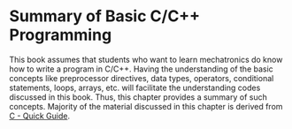# Summary of Basic C/C++ Programming
This book assumes that students who want to learn mechatronics do know how to write a program in C/C++. Having the understanding of the basic concepts like preprocessor directives, data types, operators, conditional statements, loops, arrays, etc. will facilitate the understanding codes discussed in this book. Thus, this chapter provides a summary of such concepts. Majority of the material discussed in this chapter is derived from [C - Quick Guide](https://www.tutorialspoint.com/cprogramming/c_quick_guide.htm).

```{tableofcontents}
```